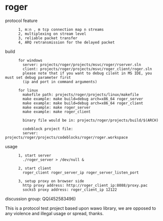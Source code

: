 # roger

protocol feature
          
          1, m:n , m tcp connection map n streams
          2, multiplexing on stream level
          3, reliable packet transfer
          4, ARQ retransmission for the delayed packet
 
build 

          for windows  
            server: projects/roger/projects/msvc/roger/rserver.sln    
            client: projects/roger/projects/msvc/roger_client/roger.sln  
            please note that if you want to debug cilent in MS IDE, you must set debug parameter first 
            (ip and port in command arguments)
          
          for linux  
            makefile path: projects/roger/projects/linux/makefile
            make example: make build=debug arch=x86_64 roger_server
            make example: make build=debug arch=x86_64 roger_client
            make example: make roger_server
            make example: make roger_client
            
            binary file would be in: projects/roger/projects/build/$(ARCH)
            
            codeblock project file:  
            server: projects/roger/projects/codeblocks/roger/roger.workspace
            
usage

          1, start server
          	./roger_server > /dev/null &
          
          2, start client
          	roger_client roger_server_ip roger_server_listen_port
          
          3, setup proxy on browser side   
          	http proxy address: http://roger_client_ip:8088/proxy.pac   
          	socks5 proxy address: roger_client_ip 12122  

discussion group: QQ(452583496)



This is a protocol test project based upon wawo library, we are opposed to any violence and illegal usage or spread, thanks. 



